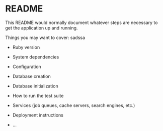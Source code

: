 # README

This README would normally document whatever steps are necessary to get the
application up and running.

Things you may want to cover:
sadssa
* Ruby version

* System dependencies

* Configuration

* Database creation

* Database initialization

* How to run the test suite

* Services (job queues, cache servers, search engines, etc.)

* Deployment instructions

* ...
